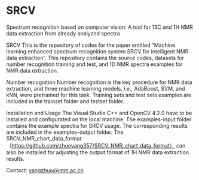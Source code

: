 # SRCV
Spectrum recognition based on computer vision: A tool for 13C and 1H  NMR data extraction from already analyzed spectra

SRCV
This is the repository of codes for the paper entitled “Machine learning enhanced spectrum recognition system SRCV for intelligent NMR data extraction”. This repository contains the source codes, datasets for number recognition training and test, and 1D NMR spectra examples for NMR data extraction. 

Number recognition
Number recognition is the key procedure for NMR data extraction, and three machine learning models, i.e., AdaBoost, SVM, and kNN, were pretrained for this task. Training sets and test sets examples are included in the trainset folder and testset folder. 

Installation and Usage
The Visual Studio C++ and OpenCV 4.2.0 have to be installed and configurated on the local machine. The examples-input folder contains the example spectra for SRCV usage. The corresponding results are included in the examples-output folder. The SRCV_NMR_chart_data_format （https://github.com/zhuoyang357/SRCV_NMR_chart_data_format） can also be installed for adjusting the output format of 1H NMR data extraction results. 

Contact: yangzhuo@imm.ac.cn


